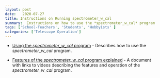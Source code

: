 ```yaml
---
layout: post
date:   2020-07-27
title: Instructions on Running spectrometer_w_cal
summary:  Instructions on how to use the *spectrometer_w_cal* program
tags: ['School-Teachers', 'Students', 'Hobbyists' ]
categories: ['Telescope Operation'] 
---
```


+ [Using the *spectrometer_w_cal* program](http://wvurail.org/dspira-lessons/HornOperation_runningSpectrometer) - Describes how to use the *spectrometer_w_cal* program.

+ [Features of the *spectrometer_w_cal* program explained](http://wvurail.org/dspira-lessons/HornOperation_spectrometer_description) - A document with links to videos describing the features and operation of the *spectrometer_w_cal* program.
